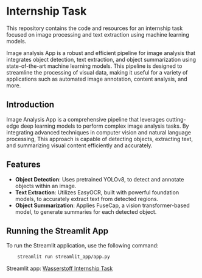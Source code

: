 # Internship Task

This repository contains the code and resources for an internship task focused on image processing and text extraction using machine learning models.

Image analysis App is a robust and efficient pipeline for image analysis that integrates object detection, text extraction, and object summarization using state-of-the-art machine learning models. This pipeline is designed to streamline the processing of visual data, making it useful for a variety of applications such as automated image annotation, content analysis, and more.

## Introduction

Image Analysis App is a comprehensive pipeline that leverages cutting-edge deep learning models to perform complex image analysis tasks. By integrating advanced techniques in computer vision and natural language processing, This approach is capable of detecting objects, extracting text, and summarizing visual content efficiently and accurately.

## Features

- **Object Detection**: Uses pretrained YOLOv8, to detect and annotate objects within an image.
- **Text Extraction**: Utilizes EasyOCR, built with powerful foundation models, to accurately extract text from detected regions.
- **Object Summarization**: Applies FuseCap, a vision transformer-based model, to generate summaries for each detected object.

## Running the Streamlit App

To run the Streamlit application, use the following command:
```sh
    streamlit run streamlit_app/app.py
```

Streamlit app: [Wasserstoff Internship Task](https://e60e-35-245-151-20.ngrok-free.app/)
